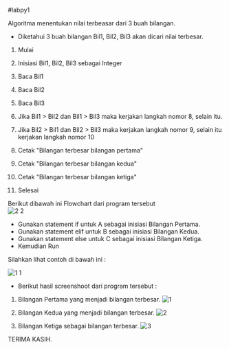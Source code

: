 #labpy1


Algoritma menentukan nilai terbeasar dari 3 buah bilangan.

- Diketahui 3 buah bilangan Bil1, Bil2, Bil3 akan dicari nilai terbesar.

1. Mulai

2. Inisiasi Bil1, Bil2, Bil3 sebagai Integer

3. Baca Bil1

4. Baca Bil2

5. Baca Bil3

6. Jika Bil1 > Bil2 dan Bil1 > Bil3 maka kerjakan langkah nomor 8, selain itu.

7. Jika Bil2 > Bil1 dan Bil2 > Bil3 maka kerjakan langkah nomor 9, selain itu kerjakan langkah nomor 10

8. Cetak "Bilangan terbesar bilangan pertama"

9. Cetak "Bilangan terbesar bilangan kedua"

10. Cetak "Bilangan terbesar bilangan ketiga"

11. Selesai

Berikut dibawah ini Flowchart dari program tersebut                                                                                     
![2 2](https://user-images.githubusercontent.com/46749350/52713263-6ae78300-2fc9-11e9-85eb-a741dfda685c.jpg)

- Gunakan statement if untuk A sebagai inisiasi Bilangan Pertama.
- Gunakan statement elif untuk B sebagai inisiasi Bilangan Kedua.
- Gunakan statement else untuk C sebagai inisiasi Bilangan Ketiga.
- Kemudian Run                                                                                                        



Silahkan lihat contoh di bawah ini :

![1 1](https://user-images.githubusercontent.com/46749350/52714169-c4e94800-2fcb-11e9-85ad-5f5bd80edd8f.jpg)



- Berikut hasil screenshoot dari program tersebut :

1. Bilangan Pertama yang menjadi bilangan terbesar.
![1](https://user-images.githubusercontent.com/46749350/52714535-b0f21600-2fcc-11e9-9fd7-6c9d5261b9d7.jpg)


2. Bilangan Kedua yang menjadi bilangan terbesar.
![2](https://user-images.githubusercontent.com/46749350/52714563-c1a28c00-2fcc-11e9-8767-b817d7f149f5.jpg)


3. Bilangan Ketiga sebagai bilangan terbesar.
![3](https://user-images.githubusercontent.com/46749350/52714588-d4b55c00-2fcc-11e9-8a9a-708004d0c3e3.jpg)


TERIMA KASIH.
